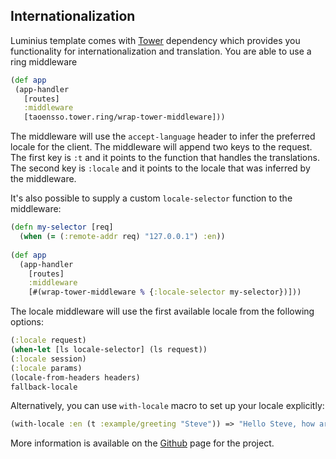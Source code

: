 ## Internationalization

Luminius template comes with [Tower](https://github.com/ptaoussanis/tower) dependency which
provides you functionality for internationalization and
translation. You are able to use a ring middleware

```clojure
(def app
 (app-handler
   [routes]
   :middleware
   [taoensso.tower.ring/wrap-tower-middleware]))             
```

The middleware will use the `accept-language` header to infer the preferred locale for the client.
The middleware will append two keys to the request. The first key is `:t` and it points to the function that
handles the translations. The second key is `:locale` and it points to the locale that was inferred
by the middleware.

It's also possible to supply a custom `locale-selector` function to the middleware:

```clojure
(defn my-selector [req]
  (when (= (:remote-addr req) "127.0.0.1") :en))
  
(def app
  (app-handler
    [routes]
    :middleware
    [#(wrap-tower-middleware % {:locale-selector my-selector})]))
```

The locale middleware will use the first available locale from the following options:

```clojure
(:locale request)
(when-let [ls locale-selector] (ls request))
(:locale session)
(:locale params)
(locale-from-headers headers)
fallback-locale
```

Alternatively, you can use `with-locale` macro to set up your locale explicitly:

```clojure
(with-locale :en (t :example/greeting "Steve")) => "Hello Steve, how are you?"
```

More information is available on the [Github](https://github.com/ptaoussanis/tower) page for the project.
